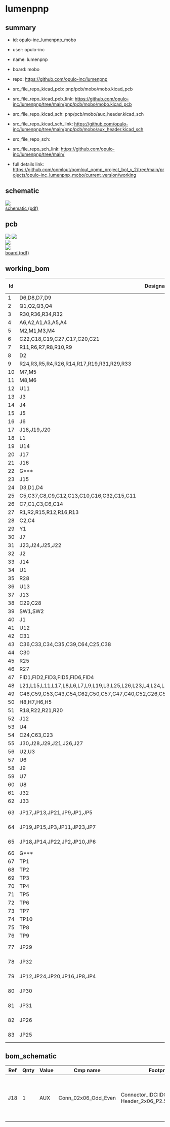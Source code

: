 # lumenpnp
 
## summary 
* id: opulo-inc_lumenpnp_mobo
* user: opulo-inc
* name: lumenpnp
* board: mobo
* repo: https://github.com/opulo-inc/lumenpnp
* src_file_repo_kicad_pcb: pnp/pcb/mobo/mobo.kicad_pcb
* src_file_repo_kicad_pcb_link: https://github.com/opulo-inc/lumenpnp/tree/main/pnp/pcb/mobo/mobo.kicad_pcb
* src_file_repo_kicad_sch: pnp/pcb/mobo/aux_header.kicad_sch
* src_file_repo_kicad_sch_link: https://github.com/opulo-inc/lumenpnp/tree/main/pnp/pcb/mobo/aux_header.kicad_sch

* src_file_repo_sch: 
* src_file_repo_sch_link: https://github.com/opulo-inc/lumenpnp/tree/main/
* full details link: https://github.com/oomlout/oomlout_oomp_project_bot_v_2/tree/main/projects/opulo-inc_lumenpnp_mobo/current_version/working  

## schematic  
![](working_schematic_600.png)  
[schematic (pdf)](working_schematic.pdf) 






















## pcb  
![](working_3d_600.png) 
![](working_3d_front_600.png)  
![](working_3d_back_600.png)  
![](working_600.png)  
[board (pdf)](working.pdf)  

## working_bom
| Id | Designator | Footprint | Quantity | Designation | Supplier and ref |  | None | 
| --- | --- | --- | --- | --- | --- | --- | --- | 
| 1 | D6,D8,D7,D9 | D_SOD-123F | 4 | SM4007 |  |  | [''] | 
| 2 | Q1,Q2,Q3,Q4 | SOT-23 | 4 | AO3400A |  |  | [''] | 
| 3 | R30,R36,R34,R32 | R_0805_2012Metric | 4 | 10K |  |  | [''] | 
| 4 | A6,A2,A1,A3,A5,A4 | Pololu_Breakout-16_15.2x20.3mm | 6 | Motor_Driver |  |  | [''] | 
| 5 | M2,M1,M3,M4 | JST_XH_B4B-XH-A_1x04_P2.50mm_Vertical | 4 | Stepper_Motor |  |  | [''] | 
| 6 | C22,C18,C19,C27,C17,C20,C21 | CP_Elec_6.3x7.7 | 7 | 100u |  |  | [''] | 
| 7 | R11,R6,R7,R8,R10,R9 | R_0805_2012Metric | 6 | 1k |  |  | [''] | 
| 8 | D2 | LED_0805_2012Metric | 1 | Yellow |  |  | [''] | 
| 9 | R24,R3,R5,R4,R26,R14,R17,R19,R31,R29,R33 | R_0805_2012Metric | 11 | 10k |  |  | [''] | 
| 10 | M7,M5 | JST_XH_B4B-XH-A_1x04_P2.50mm_Vertical | 2 | MOTOR1 |  |  | [''] | 
| 11 | M8,M6 | JST_XH_B4B-XH-A_1x04_P2.50mm_Vertical | 2 | MOTOR2 |  |  | [''] | 
| 12 | U11 | SO-8_3.9x4.9mm_P1.27mm | 1 | FDS4435BZ |  |  | [''] | 
| 13 | J3 | JST_XH_B3B-XH-A_1x03_P2.50mm_Vertical | 1 | Y_LIMIT |  |  | [''] | 
| 14 | J4 | JST_XH_B3B-XH-A_1x03_P2.50mm_Vertical | 1 | Z_LIMIT |  |  | [''] | 
| 15 | J5 | JST_XH_B3B-XH-A_1x03_P2.50mm_Vertical | 1 | L_LIMIT |  |  | [''] | 
| 16 | J6 | JST_XH_B3B-XH-A_1x03_P2.50mm_Vertical | 1 | R_LIMIT |  |  | [''] | 
| 17 | J18,J19,J20 | IDC-Header_2x06_P2.54mm_Vertical | 3 | AUX |  |  | [''] | 
| 18 | L1 | L_Coilcraft_XAL60xx_6.36x6.56mm | 1 | 12u |  |  | [''] | 
| 19 | U14 | SOIC-8_3.9x4.9mm_P1.27mm | 1 | MAX3078E |  |  | [''] | 
| 20 | J17 | IDC-Header_2x03_P2.54mm_Vertical | 1 | Feeders |  |  | [''] | 
| 21 | J16 | JST_XH_B3B-XH-A_1x03_P2.50mm_Vertical | 1 | SERVO2 |  |  | [''] | 
| 22 | G*** | logo | 1 | LOGO |  |  | [''] | 
| 23 | J15 | JST_XH_B3B-XH-A_1x03_P2.50mm_Vertical | 1 | SERVO1 |  |  | [''] | 
| 24 | D3,D1,D4 | D_SMA | 3 | SS34 |  |  | [''] | 
| 25 | C5,C37,C8,C9,C12,C13,C10,C16,C32,C15,C11 | C_0805_2012Metric | 11 | 100n |  |  | [''] | 
| 26 | C7,C1,C3,C6,C14 | C_0805_2012Metric | 5 | 2.2u |  |  | [''] | 
| 27 | R1,R2,R15,R12,R16,R13 | R_0805_2012Metric | 6 | 4.7k |  |  | [''] | 
| 28 | C2,C4 | C_0805_2012Metric | 2 | 10p |  |  | [''] | 
| 29 | Y1 | Crystal_SMD_3225-4Pin_3.2x2.5mm | 1 | 8MHz |  |  | [''] | 
| 30 | J7 | JST_XH_B3B-XH-A_1x03_P2.50mm_Vertical | 1 | A_LIMIT |  |  | [''] | 
| 31 | J23,J24,J25,J22 | JST_XH_B2B-XH-A_1x02_P2.50mm_Vertical | 4 | Mosfet |  |  | [''] | 
| 32 | J2 | JST_XH_B3B-XH-A_1x03_P2.50mm_Vertical | 1 | X_LIMIT |  |  | [''] | 
| 33 | J14 | JST_XH_B3B-XH-A_1x03_P2.50mm_Vertical | 1 | UPWARDS_LIGHT |  |  | [''] | 
| 34 | U1 | LQFP-100_14x14mm_P0.5mm | 1 | STM32F407VETx |  |  | [''] | 
| 35 | R28 | R_0805_2012Metric | 1 | 120 |  |  | [''] | 
| 36 | U13 | SOT-223-3_TabPin2 | 1 | AP1117-33 |  |  | [''] | 
| 37 | J13 | JST_XH_B3B-XH-A_1x03_P2.50mm_Vertical | 1 | DOWNWARDS_LIGHT |  |  | [''] | 
| 38 | C29,C28 | C_0805_2012Metric | 2 | 10n |  |  | [''] | 
| 39 | SW1,SW2 | SW_SPST_B3S-1000 | 2 | SW_Push |  |  | [''] | 
| 40 | J1 | PinHeader_2x05_P1.27mm_Vertical_SMD | 1 | SWD Header |  |  | [''] | 
| 41 | U12 | SOIC-8_3.9x4.9mm_P1.27mm | 1 | TPS54331 |  |  | [''] | 
| 42 | C31 | C_0805_2012Metric | 1 | 22p |  |  | [''] | 
| 43 | C36,C33,C34,C35,C39,C64,C25,C38 | C_0805_2012Metric | 8 | 22uF |  |  | [''] | 
| 44 | C30 | C_0805_2012Metric | 1 | 2.2n |  |  | [''] | 
| 45 | R25 | R_0805_2012Metric | 1 | 12.1k |  |  | [''] | 
| 46 | R27 | R_0805_2012Metric | 1 | 1.91k |  |  | [''] | 
| 47 | FID1,FID2,FID3,FID5,FID6,FID4 | Fiducial_1mm_Mask2mm | 6 | Fiducial |  |  | [''] | 
| 48 | L21,L15,L11,L17,L8,L6,L7,L9,L19,L3,L25,L26,L23,L4,L24,L16,L10,L22,L20,L18,L2,L12,L13,L14,L5 | L_0805_2012Metric | 25 | L_Ferrite |  |  | [''] | 
| 49 | C46,C59,C53,C43,C54,C62,C50,C57,C47,C40,C52,C26,C58,C55,C56,C51,C49,C61,C45,C44,C41,C48,C42,C60 | C_0805_2012Metric | 24 | 1nF |  |  | [''] | 
| 50 | H8,H7,H6,H5 | MountingHole_3.2mm_M3_DIN965_Pad | 4 | MountingHole_Pad |  |  | [''] | 
| 51 | R18,R22,R21,R20 | R_0805_2012Metric | 4 | 120R |  |  | [''] | 
| 52 | J12 | BarrelJack_Horizontal | 1 | COMBO_POWER_JACK |  |  | [''] | 
| 53 | U4 | TSSOP-20_4.4x6.5mm_P0.65mm | 1 | PCA9545A |  |  | [''] | 
| 54 | C24,C63,C23 | C_0805_2012Metric | 3 | 100nF |  |  | [''] | 
| 55 | J30,J28,J29,J21,J26,J27 | PinSocket_1x02_P2.54mm_Vertical | 6 | TMC_PIN_HEADER |  |  | [''] | 
| 56 | U2,U3 | XGZP6857D | 2 | XGZP6857D |  |  | [''] | 
| 57 | U6 | Fuse_Holder_3568 | 1 | Fuse_Holder_3568 |  |  | [''] | 
| 58 | J9 | USB_B_Lumberg_2411_02_Horizontal | 1 | USB_B |  |  | [''] | 
| 59 | U7 | SOT-23-6 | 1 | SN74LVC2G34 |  |  | [''] | 
| 60 | U8 | SOT-23-6 | 1 | SRV05-4 |  |  | [''] | 
| 61 | J32 | PinHeader_1x02_P2.54mm_Vertical | 1 | BOOT_JUMPER |  |  | [''] | 
| 62 | J33 | PinHeader_1x04_P2.54mm_Vertical | 1 | I2C_AUX |  |  | [''] | 
| 63 | JP17,JP13,JP21,JP9,JP1,JP5 | SolderJumper-3_P1.3mm_Open_RoundedPad1.0x1.5mm | 6 | CFG0 |  |  | [''] | 
| 64 | JP19,JP15,JP3,JP11,JP23,JP7 | SolderJumper-3_P1.3mm_Open_RoundedPad1.0x1.5mm | 6 | CFG1 |  |  | [''] | 
| 65 | JP18,JP14,JP22,JP2,JP10,JP6 | SolderJumper-3_P1.3mm_Bridged23_RoundedPad1.0x1.5mm | 6 | CFG2 |  |  | [''] | 
| 66 | G*** | goblin | 1 | LOGO |  |  | [''] | 
| 67 | TP1 | TestPoint_Pad_D2.0mm | 1 | MD-_TestPoint |  |  | [''] | 
| 68 | TP2 | TestPoint_Pad_D2.0mm | 1 | MD+_TestPoint |  |  | [''] | 
| 69 | TP3 | TestPoint_Pad_D2.0mm | 1 | RESET_TestPoint |  |  | [''] | 
| 70 | TP4 | TestPoint_Pad_D2.0mm | 1 | SWCLK_TestPoint |  |  | [''] | 
| 71 | TP5 | TestPoint_Pad_D2.0mm | 1 | SWDIO_TestPoint |  |  | [''] | 
| 72 | TP6 | TestPoint_Pad_D2.0mm | 1 | BOOT0_TestPoint |  |  | [''] | 
| 73 | TP7 | TestPoint_Pad_D2.0mm | 1 | GND_TestPoint |  |  | [''] | 
| 74 | TP10 | TestPoint_Pad_D2.0mm | 1 | 3V3_TestPoint |  |  | [''] | 
| 75 | TP8 | TestPoint_Pad_D2.0mm | 1 | VDC_TestPoint |  |  | [''] | 
| 76 | TP9 | TestPoint_Pad_D2.0mm | 1 | 5V_TestPoint |  |  | [''] | 
| 77 | JP29 | SolderJumper-3_P1.3mm_Bridged12_RoundedPad1.0x1.5mm | 1 | Z_LIMIT_SELECT |  |  | [''] | 
| 78 | JP32 | SolderJumper-3_P1.3mm_Bridged12_RoundedPad1.0x1.5mm | 1 | A_LIMIT_SELECT |  |  | [''] | 
| 79 | JP12,JP24,JP20,JP16,JP8,JP4 | SolderJumper-3_P1.3mm_Open_RoundedPad1.0x1.5mm | 6 | CFG3 |  |  | [''] | 
| 80 | JP30 | SolderJumper-3_P1.3mm_Bridged12_RoundedPad1.0x1.5mm | 1 | L_LIMIT_SELECT |  |  | [''] | 
| 81 | JP31 | SolderJumper-3_P1.3mm_Bridged12_RoundedPad1.0x1.5mm | 1 | R_LIMIT_SELECT |  |  | [''] | 
| 82 | JP26 | SolderJumper-3_P1.3mm_Bridged12_RoundedPad1.0x1.5mm | 1 | Y_LIMIT_SELECT |  |  | [''] | 
| 83 | JP25 | SolderJumper-3_P1.3mm_Bridged12_RoundedPad1.0x1.5mm | 1 | X_LIMIT_SELECT |  |  | [''] | 


## bom_schematic
| Ref | Qnty | Value | Cmp name | Footprint | Description | Vendor | DNP | 
| --- | --- | --- | --- | --- | --- | --- | --- | 
| J18 | 1 | AUX | Conn_02x06_Odd_Even | Connector_IDC:IDC-Header_2x06_P2.54mm_Vertical | Generic connector, double row, 02x06, odd/even pin numbering scheme (row 1 odd numbers, row 2 even numbers), script generated (kicad-library-utils/schlib/autogen/connector/) |  |  | 



